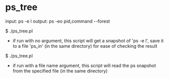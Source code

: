 # ps_tree

input: ps -e l
output: ps -eo pid,command --forest

$ ./ps_tree.pl
  - if run with no argument, this script will get a snapshot of 'ps -e l', save it to a file 'ps_in' (in the same directory) for ease of checking the result

$ ./ps_tree.pl <file>
  - if run with a file name argument, this script will read the ps snapshot from the specified file (in the same directory)
